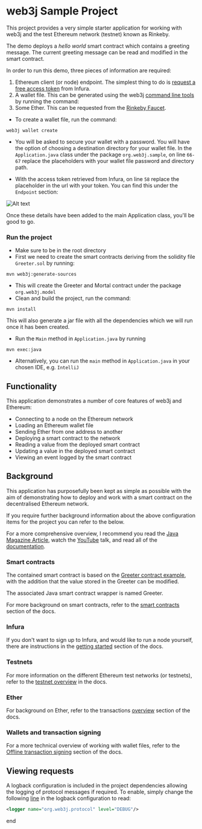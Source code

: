 # web3j Sample Project

This project provides a very simple starter application for working with web3j and the test 
Ethereum network (testnet) known as Rinkeby.

The demo deploys a *hello world* smart contract which contains a greeting message. The current 
greeting message can be read and modified in the smart contract.  

In order to run this demo, three pieces of information are required:

1. Ethereum client (or node) endpoint. The simplest thing to do is 
[request a free access token](https://infura.io/register.html) from Infura.
2. A wallet file. This can be generated using the web3j 
[command line tools](https://docs.web3j.io/command_line.html) by running the command:
3.  Some Ether. This can be requested from the [Rinkeby Faucet](https://www.rinkeby.io/#faucet).

- To create a wallet file, run the command:
```aidl
web3j wallet create
```

- You will be asked to secure your wallet with a password. You will have the option
of choosing a destination directory for your wallet file.
In the `Application.java` class under the package `org.web3j.sample`,
on line `66-67` replace the placeholders with your wallet file password and directory path.

- With the access token retrieved from Infura, on line `58` replace the placeholder 
in the url with your token. You can find this under the `Endpoint` section:

![Alt text](Artboard.png)

Once these details have been added to the main Application class, you'll be good to go.

### Run the project
- Make sure to be in the root directory
- First we need to create the smart contracts deriving from the solidity file `Greeter.sol` by running:
```aidl
mvn web3j:generate-sources
```
- This will create the Greeter and Mortal contract under the package `org.web3j.model`
- Clean and build the project, run the command:
```aidl
mvn install
```
This will also generate a jar file with all the dependencies which we will run once
it has been created.
- Run the `Main` method in `Application.java` by running 
```
mvn exec:java
```
- Alternatively, you can run the `main` method in `Application.java` in your chosen IDE, e.g. `IntelliJ`

## Functionality

This application demonstrates a number of core features of web3j and Ethereum:

- Connecting to a node on the Ethereum network
- Loading an Ethereum wallet file
- Sending Ether from one address to another
- Deploying a smart contract to the network
- Reading a value from the deployed smart contract
- Updating a value in the deployed smart contract
- Viewing an event logged by the smart contract


## Background

This application has purposefully been kept as simple as possible with the aim of demonstrating 
how to deploy and work with a smart contract on the decentralised Ethereum network.

If you require further background information about the above configuration items for the project
you can refer to the below.

For a more comprehensive overview, I recommend you read the 
[Java Magazine Article](https://web3j.io/articles/web3j%20article%20-%20Java%20Magazine%20JanuaryFebruary%202017.pdf), watch 
the 
[YouTube](https://youtube.com/watch?v=ea3miXs_P6Y) talk, and read all of the 
[documentation](https://docs.web3j.io).

### Smart contracts

The contained smart contract is based on the 
[Greeter contract example](https://www.ethereum.org/greeter), with the addition that the value 
stored in the Greeter can be modified.

The associated Java smart contract wrapper is named Greeter.

For more background on smart contracts, refer to the 
[smart contracts](https://docs.web3j.io/smart_contracts.html) section of the docs.


### Infura

If you don't want to sign up to Infura, and would like to run a node yourself, there are 
instructions in the [getting started](https://docs.web3j.io/getting_started.html#start-a-client) 
section of the docs.

### Testnets

For more information on the different Ethereum test networks (or testnets), refer 
to the 
[testnet overview](https://docs.web3j.io/transactions.html#ethereum-testnets) in the docs.

### Ether

For background on Ether, refer to the transactions 
[overview](https://docs.web3j.io/transactions.html#transactions) section of the docs.

### Wallets and transaction signing

For a more technical overview of working with wallet files, refer to the 
[Offline transaction signing](https://docs.web3j.io/transactions.html#offline-transaction-signing)
section of the docs.
 

## Viewing requests

A logback configuration is included in the project dependencies allowing the logging of protocol 
messages if required. To enable, simply change the following [line]() in the logback configuration
to read:

```xml
<logger name="org.web3j.protocol" level="DEBUG"/>
```
end
